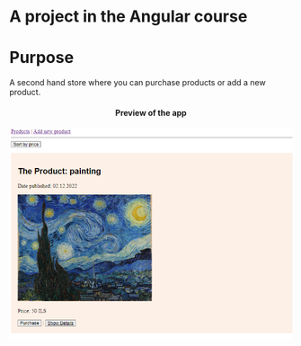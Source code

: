 # A project in the Angular course
<h1>Purpose</h1>
<div>
A second hand store where you can purchase products or add a new product.
</div>

<div align="center">
<h4>Preview of the app</h4>
<img src="https://github.com/Tali74/Second-hand/blob/main/Second%20hand.PNG" width="800">
</div>
